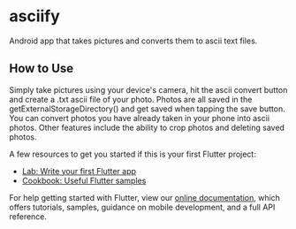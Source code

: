 # asciify

Android app that takes pictures and converts them to ascii text files.

## How to Use

Simply take pictures using your device's camera, hit the ascii convert button and create a .txt ascii file of your photo. Photos are all saved in the getExternalStorageDirectory() and get saved when tapping the save button. You can convert photos you have already taken in your phone into ascii photos. Other features include the ability to crop photos and deleting saved photos.

A few resources to get you started if this is your first Flutter project:

- [Lab: Write your first Flutter app](https://flutter.dev/docs/get-started/codelab)
- [Cookbook: Useful Flutter samples](https://flutter.dev/docs/cookbook)

For help getting started with Flutter, view our
[online documentation](https://flutter.dev/docs), which offers tutorials,
samples, guidance on mobile development, and a full API reference.
